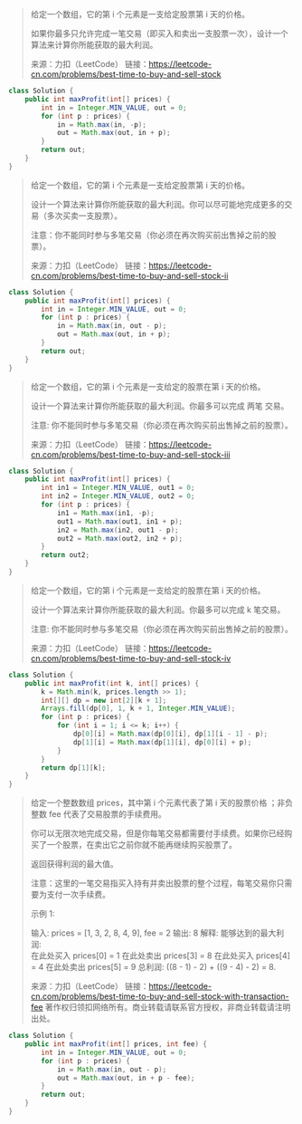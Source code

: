 > 给定一个数组，它的第 i 个元素是一支给定股票第 i 天的价格。
>
> 如果你最多只允许完成一笔交易（即买入和卖出一支股票一次），设计一个算法来计算你所能获取的最大利润。
>
> 来源：力扣（LeetCode）
> 链接：https://leetcode-cn.com/problems/best-time-to-buy-and-sell-stock

```java
class Solution {
    public int maxProfit(int[] prices) {
        int in = Integer.MIN_VALUE, out = 0;
        for (int p : prices) {
            in = Math.max(in, -p);
            out = Math.max(out, in + p);
        }
        return out;
    }
}
```

> 给定一个数组，它的第 i 个元素是一支给定股票第 i 天的价格。
>
> 设计一个算法来计算你所能获取的最大利润。你可以尽可能地完成更多的交易（多次买卖一支股票）。
>
> 注意：你不能同时参与多笔交易（你必须在再次购买前出售掉之前的股票）。
>
> 来源：力扣（LeetCode）
> 链接：https://leetcode-cn.com/problems/best-time-to-buy-and-sell-stock-ii

```java
class Solution {
    public int maxProfit(int[] prices) {
        int in = Integer.MIN_VALUE, out = 0;
        for (int p : prices) {
            in = Math.max(in, out - p);
            out = Math.max(out, in + p);
        }
        return out;
    }
}
```

> 给定一个数组，它的第 i 个元素是一支给定的股票在第 i 天的价格。
>
> 设计一个算法来计算你所能获取的最大利润。你最多可以完成 两笔 交易。
>
> 注意: 你不能同时参与多笔交易（你必须在再次购买前出售掉之前的股票）。
>
> 来源：力扣（LeetCode）
> 链接：https://leetcode-cn.com/problems/best-time-to-buy-and-sell-stock-iii

```java
class Solution {
    public int maxProfit(int[] prices) {
        int in1 = Integer.MIN_VALUE, out1 = 0;
        int in2 = Integer.MIN_VALUE, out2 = 0;
        for (int p : prices) {
            in1 = Math.max(in1, -p);
            out1 = Math.max(out1, in1 + p);
            in2 = Math.max(in2, out1 - p);
            out2 = Math.max(out2, in2 + p);
        }
        return out2;
    }
}
```

> 给定一个数组，它的第 i 个元素是一支给定的股票在第 i 天的价格。
>
> 设计一个算法来计算你所能获取的最大利润。你最多可以完成 k 笔交易。
>
> 注意: 你不能同时参与多笔交易（你必须在再次购买前出售掉之前的股票）。
>
> 来源：力扣（LeetCode）
> 链接：https://leetcode-cn.com/problems/best-time-to-buy-and-sell-stock-iv

```java
class Solution {
    public int maxProfit(int k, int[] prices) {
        k = Math.min(k, prices.length >> 1);
        int[][] dp = new int[2][k + 1];
        Arrays.fill(dp[0], 1, k + 1, Integer.MIN_VALUE);
        for (int p : prices) {
            for (int i = 1; i <= k; i++) {
                dp[0][i] = Math.max(dp[0][i], dp[1][i - 1] - p);
                dp[1][i] = Math.max(dp[1][i], dp[0][i] + p);
            }
        }
        return dp[1][k];
    }
}
```

> 给定一个整数数组 prices，其中第 i 个元素代表了第 i 天的股票价格 ；非负整数 fee 代表了交易股票的手续费用。
>
> 你可以无限次地完成交易，但是你每笔交易都需要付手续费。如果你已经购买了一个股票，在卖出它之前你就不能再继续购买股票了。
>
> 返回获得利润的最大值。
>
> 注意：这里的一笔交易指买入持有并卖出股票的整个过程，每笔交易你只需要为支付一次手续费。
>
> 示例 1:
>
> 输入: prices = [1, 3, 2, 8, 4, 9], fee = 2
> 输出: 8
> 解释: 能够达到的最大利润:  
> 在此处买入 prices[0] = 1
> 在此处卖出 prices[3] = 8
> 在此处买入 prices[4] = 4
> 在此处卖出 prices[5] = 9
> 总利润: ((8 - 1) - 2) + ((9 - 4) - 2) = 8.
>
> 来源：力扣（LeetCode）
> 链接：https://leetcode-cn.com/problems/best-time-to-buy-and-sell-stock-with-transaction-fee
> 著作权归领扣网络所有。商业转载请联系官方授权，非商业转载请注明出处。

```java
class Solution {
    public int maxProfit(int[] prices, int fee) {
        int in = Integer.MIN_VALUE, out = 0;
        for (int p : prices) {
            in = Math.max(in, out - p);
            out = Math.max(out, in + p - fee);
        }
        return out;
    }
}
```

